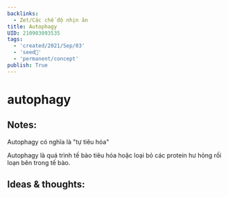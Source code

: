 ```yaml
---
backlinks:
  - Zet/Các chế độ nhịn ăn
title: Autophagy
UID: 210903093535
tags:
  - 'created/2021/Sep/03'
  - 'seed🥜'
  - 'permanent/concept'
publish: True
---
```

# autophagy

## Notes:
Autophagy có nghĩa là "tự tiêu hóa"

Autophagy là quá trình tế bào tiêu hóa hoặc loại bỏ các protein hư hỏng rối loạn bên trong tế bào.

## Ideas & thoughts:
